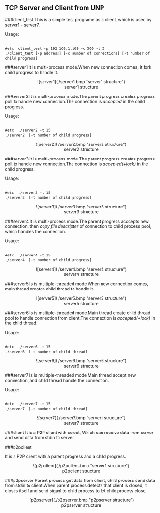 TCP Server and Client from UNP
---

###client_test
This is a simple test programe  as a client, which is used by server1 - server7.

Usage:

```shell

#etc: client_test -p 192.168.1.109 -c 500 -t 5 
./client_test [-p address] [-c number of connections] [-t number of child progress]

```

###server1
It is multi-process mode.When new connection comes, it fork child progress to handle it.

<center>![server1](./server1.bmp "server1 structure")</center>
<div align = "center">server1 structure</div>

###server2
It is multi-process mode.The parent progress creates progress poll to handle new connection.The connection is *accepted* in the child progress.

Usage:

```shell

#etc: ./server2 -t 15 
./server2  [-t number of child progress]

```
<center>![server2](./server2.bmp "server2 structure")</center>
<div align = "center">server2 structure</div>

###server3
It is multi-process mode.The parent progress creates progress poll to handle new connection.The connection is *accepted(+lock)* in the child progress.

Usage:

```shell

#etc: ./server3 -t 15 
./server3  [-t number of child progress]

```
<center>![server3](./server3.bmp "server3 structure")</center>
<div align = "center">server3 structure</div>

###server4
It is multi-process mode.The parent progress acccepts new connection, then *copy file descripter* of connection to child process pool, which handles the connection. 

Usage:

```shell

#etc: ./server4 -t 15 
./server4  [-t number of child progress]

```
<center>![server4](./server4.bmp "server4 structure")</center>
<div align = "center">server4 structure</div>

###server5
Is is multiple-threaded mode.When new connection comes, main thread creates  child thread to handle it.
<center>![server5](./server5.bmp "server5 structure")</center>
<div align = "center">server5 structure</div>

###server6
Is is multiple-threaded mode.Main thread create child thread pool to handle connection from client.The connection is *accepted(+lock)* in the child thread.

Usage:

```shell

#etc: ./server6 -t 15 
./server6  [-t number of child thread]

```
<center>![server6](./server6.bmp "server6 structure")</center>
<div align = "center">server6 structure</div>

###server7
Is is multiple-threaded mode.Main thread accept new connection, and child thread handle the connection.

Usage:

```shell

#etc: ./server7 -t 15 
./server7  [-t number of child thread]

```
<center>![server7](./server7.bmp "server1 structure")</center>
<div align = "center">server7 structure</div>


###client
It is a  P2P client with select, Which can receive data from server and send data from stdin to server. 

###p2pclient

It is a  P2P client with a parent progress and a child progress.

<center>![p2pclient](./p2pclient.bmp "server1 structure")</center>
<div align = "center">p2pclient structure</div>


###p2pserver
Parent process get data from client, child process send data from stdin to client.When parent process detects that client is closed, it 
closes itself and send siganl to child process to let child process close.

<center>![p2pserver](./p2pserver.bmp "p2pserver structure")</center>
<div align = "center">p2pserver structure</div>
